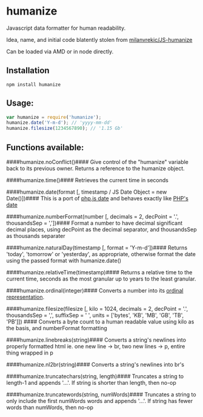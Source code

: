 # humanize #

Javascript data formatter for human readability.

Idea, name, and initial code blatently stolen from [milanvrekic/JS-humanize](http://github.com/milanvrekic/JS-humanize)

Can be loaded via AMD or in node directly.

## Installation ##

    npm install humanize

## Usage: ##
```javascript
var humanize = require('humanize');
humanize.date('Y-m-d'); // 'yyyy-mm-dd'
humanize.filesize(1234567890); // '1.15 Gb'
```

## Functions available: ##

####humanize.noConflict()####
Give control of the "humanize" variable back to its previous owner. Returns a reference to the humanize object.

####humanize.time()####
Retrieves the current time in seconds

####humanize.date(format [, timestamp / JS Date Object = new Date()])####
This is a port of [php.js date](http://phpjs.org/functions/date:380) and behaves exactly like [PHP's date](http://php.net/manual/en/function.date.php)

####humanize.numberFormat(number [, decimals = 2, decPoint = '.', thousandsSep = ','])####
Format a number to have decimal significant decimal places, using decPoint as the decimal separator, and thousandsSep as thousands separater

####humanize.naturalDay(timestamp [, format = 'Y-m-d'])####
Returns 'today', 'tomorrow' or 'yesterday', as appropriate, otherwise format the date using the passed format with humanize.date()

####humanize.relativeTime(timestamp)####
Returns a relative time to the current time, seconds as the most granular up to years to the least granular.

####humanize.ordinal(integer)####
Converts a number into its [ordinal representation](http://en.wikipedia.org/wiki/Ordinal_number_\(linguistics\)).

####humanize.filesize(filesize [, kilo = 1024, decimals = 2, decPoint = '.', thousandsSep = ',', suffixSep = ' ', units = ['bytes', 'KB', 'MB', 'GB', 'TB', 'PB']]) ####
Converts a byte count to a human readable value using kilo as the basis, and numberFormat formatting

####humanize.linebreaks(string)####
Converts a string's newlines into properly formatted html ie. one new line -> br, two new lines -> p, entire thing wrapped in p

####humanize.nl2br(string)####
Converts a string's newlines into br's

####humanize.truncatechars(string, length)####
Truncates a string to length-1 and appends '…'. If string is shorter than length, then no-op

####humanize.truncatewords(string, numWords)####
Truncates a string to only include the first numWords words and appends '…'. If string has fewer words than numWords, then no-op

